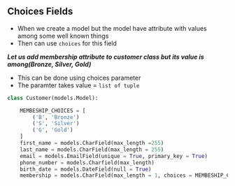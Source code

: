 ## Choices Fields

- When we create a model but the model have attribute with values among some well known things
- Then can use `choices` for this field

___Let us add membership attribute to customer class but its value is among(Bronze, Silver, Gold)___
- This can be done using choices parameter
- The paramter takes value = `list of tuple`

```Python
class Customer(models.Model):

    MEMBESHIP_CHOICES = [
        ('B', 'Bronze')
        ('S', 'Silver')
        ('G', 'Gold')
    ]
    first_name = models.CharField(max_length =255)
    last_name = models.CharField(max_length = 255)
    email = models.EmailField(unique = True, primary_key = True)
    phone_number = models.Charfield(max_length)
    birth_date = models.DateField(null = True)
    membership = models.CharField(max_length = 1, choices = MEMBESHIP_CHOICES)
```
